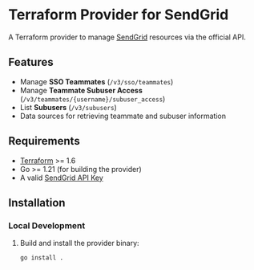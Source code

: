 # Terraform Provider for SendGrid

A Terraform provider to manage [SendGrid](https://sendgrid.com/) resources via the official API.

## Features

- Manage **SSO Teammates** (`/v3/sso/teammates`)
- Manage **Teammate Subuser Access** (`/v3/teammates/{username}/subuser_access`)
- List **Subusers** (`/v3/subusers`)
- Data sources for retrieving teammate and subuser information

## Requirements

- [Terraform](https://www.terraform.io/downloads.html) >= 1.6
- Go >= 1.21 (for building the provider)
- A valid [SendGrid API Key](https://app.sendgrid.com/settings/api_keys)

## Installation

### Local Development

1. Build and install the provider binary:
   ```bash
   go install .
   ```
